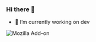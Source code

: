 ### Hi there 👋

- 🔭 I’m currently working on dev

![Mozilla Add-on](https://img.shields.io/amo/stars/start?color=pink&logo=pink&logoColor=pink&style=for-the-badge)

